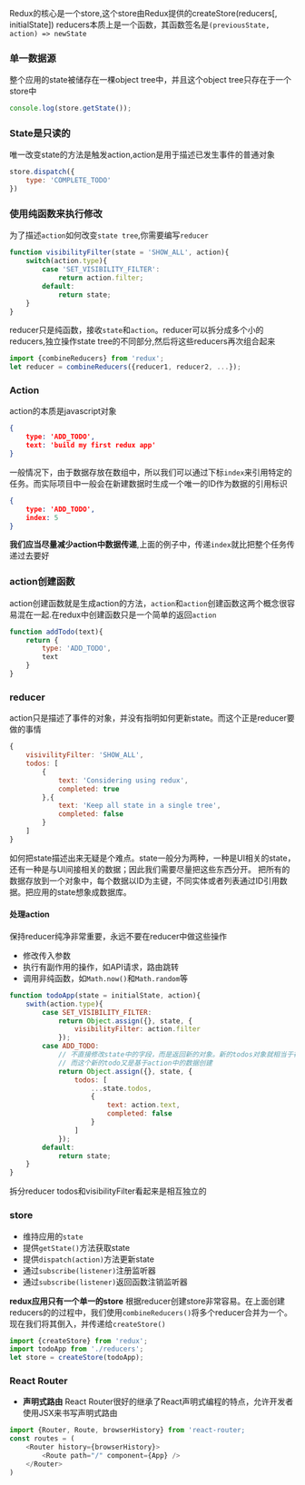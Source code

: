 Redux的核心是一个store,这个store由Redux提供的createStore(reducers[, initialState])
reducers本质上是一个函数，其函数签名是`(previousState, action) => newState`

### 单一数据源
整个应用的state被储存在一棵object tree中，并且这个object tree只存在于一个store中
``` javascript
console.log(store.getState());
```

### State是只读的
唯一改变state的方法是触发action,action是用于描述已发生事件的普通对象
``` javascript
store.dispatch({
	type: 'COMPLETE_TODO'
})
```

### 使用纯函数来执行修改
为了描述`action`如何改变`state tree`,你需要编写`reducer`
``` javascript
function visibilityFilter(state = 'SHOW_ALL', action){
    switch(action.type){
        case 'SET_VISIBILITY_FILTER':
            return action.filter;
        default:
            return state;
    }
}
```
reducer只是纯函数，接收`state`和`action`。reducer可以拆分成多个小的reducers,独立操作state tree的不同部分,然后将这些reducers再次组合起来
```js
import {combineReducers} from 'redux';
let reducer = combineReducers({reducer1, reducer2, ...});
```

### Action
action的本质是javascript对象
```json
{
    type: 'ADD_TODO',
    text: 'build my first redux app'
}
```
一般情况下，由于数据存放在数组中，所以我们可以通过下标`index`来引用特定的任务。而实际项目中一般会在新建数据时生成一个唯一的ID作为数据的引用标识
```json
{
    type: 'ADD_TODO',
    index: 5
}
```
**我们应当尽量减少action中数据传递**,上面的例子中，传递`index`就比把整个任务传递过去要好

### action创建函数
action创建函数就是生成action的方法，`action`和`action`创建函数这两个概念很容易混在一起.在redux中创建函数只是一个简单的返回`action`
```js
function addTodo(text){
    return {
        type: 'ADD_TODO',
        text
    }
}
```

### reducer
action只是描述了事件的对象，并没有指明如何更新state。而这个正是reducer要做的事情
```js
{
    visivilityFilter: 'SHOW_ALL',
    todos: [
        {
            text: 'Considering using redux',
            completed: true
        },{
            text: 'Keep all state in a single tree',
            completed: false
        }
    ]
}
```
如何把state描述出来无疑是个难点。state一般分为两种，一种是UI相关的state，还有一种是与UI间接相关的数据；因此我们需要尽量把这些东西分开。
把所有的数据存放到一个对象中，每个数据以ID为主键，不同实体或者列表通过ID引用数据。把应用的state想象成数据库。

#### 处理action
保持reducer纯净非常重要，永远不要在reducer中做这些操作
* 修改传入参数
* 执行有副作用的操作，如API请求，路由跳转
* 调用非纯函数，如`Math.now()`和`Math.random`等

```js
function todoApp(state = initialState, action){
    swith(action.type){
        case SET_VISIBILITY_FILTER: 
            return Object.assign({}, state, {
                visibilityFilter: action.filter
            });
        case ADD_TODO:
            // 不直接修改state中的字段，而是返回新的对象。新的todos对象就相当于在末尾加上新建的todos
            // 而这个新的todo又是基于action中的数据创建
            return Object.assign({}, state, {
                todos: [
                    ...state.todos,
                    {
                        text: action.text,
                        completed: false
                    }
                ]
            });
        default: 
            return state;
    }
}
```
拆分reducer
todos和visibilityFilter看起来是相互独立的

### store
* 维持应用的`state`
* 提供`getState()`方法获取state
* 提供`dispatch(action)`方法更新state
* 通过`subscribe(listener)`注册监听器
* 通过`subscribe(listener)`返回函数注销监听器

**redux应用只有一个单一的store**
根据reducer创建store非常容易。在上面创建reducers的的过程中，我们使用`combineReducers()`将多个reducer合并为一个。现在我们将其倒入，并传递给`createStore()`
```js
import {createStore} from 'redux';
import todoApp from './reducers';
let store = createStore(todoApp);
```

### React Router
* **声明式路由**
React Router很好的继承了React声明式编程的特点，允许开发者使用JSX来书写声明式路由
```js
import {Router, Route, browserHistory} from 'react-router;
const routes = (
    <Router history={browserHistory}>
        <Route path="/" component={App} />
    </Router>
)
```















